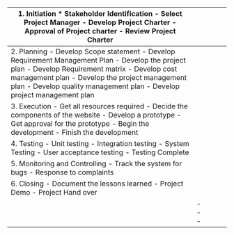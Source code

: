 | 1. Initiation   * Stakeholder Identification   - Select Project Manager   - Develop Project Charter   - Approval of Project charter   - Review Project Charter                                                                                                                               |   |   |   |   |
|----------------------------------------------------------------------------------------------------------------------------------------------------------------------------------------------------------------------------------------------------------------------------------------------|---|---|---|---|
| 2. Planning   - Develop Scope statement   - Develop Requirement Management Plan   - Develop the project plan   - Develop Requirement matrix   - Develop cost management plan   - Develop the project management plan   - Develop quality management plan   - Develop project management plan |   |   |   |   |
| 3. Execution   - Get all resources required   - Decide the components of the website   - Develop a prototype   - Get approval for the prototype   - Begin the development   - Finish the development                                                                                         |   |   |   |   |
| 4. Testing   - Unit testing   - Integration testing   - System Testing   - User acceptance testing   - Testing Complete                                                                                                                                                                      |   |   |   |   |
| 5. Monitoring and Controlling   - Track the system for bugs   - Response to complaints                                                                                                                                                                                                       |   |   |   |   |
| 6. Closing   - Document the lessons learned   - Project Demo   - Project Hand over                                                                                                                                                                                                           |   |   |   |   |
| | --- | 
